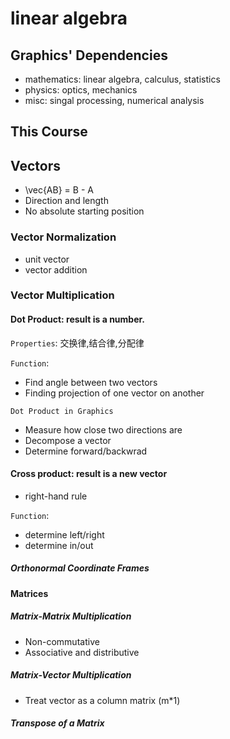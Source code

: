 # linear algebra

## Graphics' Dependencies

+ mathematics: linear algebra, calculus, statistics
+ physics: optics, mechanics
+ misc: singal processing, numerical analysis

## This Course

## Vectors

+ \vec{AB} = B - A
+ Direction and length
+ No absolute starting position

### Vector Normalization

+ unit vector
+ vector addition

### Vector Multiplication

#### Dot Product: result is a number.

`Properties`:
交换律,结合律,分配律

`Function`:
+ Find angle between two vectors
+ Finding projection of one vector on another

`Dot Product in Graphics`
+ Measure how close two directions are
+ Decompose a vector
+ Determine forward/backwrad

#### Cross product: result is a new vector

+ right-hand rule

`Function`:
+ determine left/right
+ determine in/out

##### Orthonormal Coordinate Frames

#### Matrices

##### Matrix-Matrix Multiplication

+ Non-commutative
+ Associative and distributive

##### Matrix-Vector Multiplication

+ Treat vector as a column matrix (m*1)

##### Transpose of a Matrix

